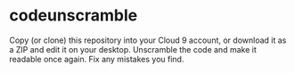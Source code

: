 # codeunscramble
Copy (or clone) this repository into your Cloud 9 account, or download it as a ZIP and edit it on your desktop. Unscramble the code and make it readable once again. Fix any mistakes you find.
